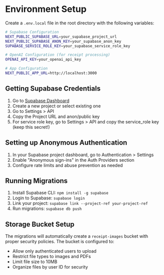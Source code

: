 # Environment Setup

Create a `.env.local` file in the root directory with the following variables:

```bash
# Supabase Configuration
NEXT_PUBLIC_SUPABASE_URL=your_supabase_project_url
NEXT_PUBLIC_SUPABASE_ANON_KEY=your_supabase_anon_key
SUPABASE_SERVICE_ROLE_KEY=your_supabase_service_role_key

# OpenAI Configuration (for receipt processing)
OPENAI_API_KEY=your_openai_api_key

# App Configuration
NEXT_PUBLIC_APP_URL=http://localhost:3000
```

## Getting Supabase Credentials

1. Go to [Supabase Dashboard](https://supabase.com/dashboard)
2. Create a new project or select existing one
3. Go to Settings > API
4. Copy the Project URL and anon/public key
5. For service role key, go to Settings > API and copy the service_role key (keep this secret!)

## Setting up Anonymous Authentication

1. In your Supabase project dashboard, go to Authentication > Settings
2. Enable "Anonymous sign-ins" in the Auth Providers section
3. Configure rate limits and abuse prevention as needed

## Running Migrations

1. Install Supabase CLI: `npm install -g supabase`
2. Login to Supabase: `supabase login`
3. Link your project: `supabase link --project-ref your-project-ref`
4. Run migrations: `supabase db push`

## Storage Bucket Setup

The migrations will automatically create a `receipt-images` bucket with proper security policies. The bucket is configured to:
- Allow only authenticated users to upload
- Restrict file types to images and PDFs
- Limit file size to 10MB
- Organize files by user ID for security

